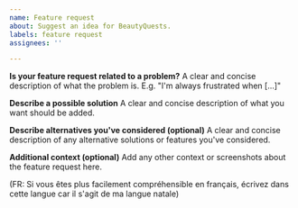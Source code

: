```yaml
---
name: Feature request
about: Suggest an idea for BeautyQuests.
labels: feature request
assignees: ''

---
```


**Is your feature request related to a problem?**
A clear and concise description of what the problem is. E.g. "I'm always frustrated when [...]"

**Describe a possible solution**
A clear and concise description of what you want should be added.

**Describe alternatives you've considered (optional)**
A clear and concise description of any alternative solutions or features you've considered.

**Additional context (optional)**
Add any other context or screenshots about the feature request here.


(FR: Si vous êtes plus facilement compréhensible en français, écrivez dans cette langue car il s'agit de ma langue natale)